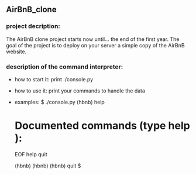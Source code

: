 ## AirBnB_clone
### project decription:
The AirBnB clone project starts now until… the end of the first year. The goal of the project is to deploy on your server a simple copy of the AirBnB website.
### description of the command interpreter:
- how to start it: print ./console.py
- how to use it: print your commands to handle the data
- examples:
    $ ./console.py
    (hbnb) help

    Documented commands (type help <topic>):
    ========================================
    EOF  help  quit

    (hbnb) 
    (hbnb) 
    (hbnb) quit
    $
